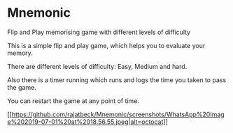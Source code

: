 # Mnemonic
Flip and Play memorising game with different levels of difficulty


This is a simple flip and play game, which helps you to evaluate your memory.

There are different levels of difficulty: Easy, Medium and hard.


Also there is a timer running which runs and logs the time you taken to pass the game. 


You can restart the game at any point of time.

[[https://github.com/rajatbeck/Mnemonic/screenshots/WhatsApp%20Image%202019-07-01%20at%2018.56.55.jpeg|alt=octocat]]



